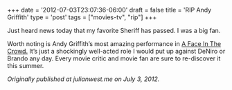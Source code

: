 +++
date = '2012-07-03T23:07:36-06:00'
draft = false
title = 'RIP Andy Griffith'
type = 'post'
tags = ["movies-tv", "rip"]
+++


Just heard news today that my favorite Sheriff has passed. I was a big fan.<br />

Worth noting is Andy Griffith’s most amazing performance in <a href="http://www.slate.com/blogs/browbeat/2012/07/03/andy_griffith_dead_at_86_before_andy_taylor_and_matlock_there_was_a_face_in_the_crowd_.html">A Face In The Crowd.</a> It’s just a shockingly well-acted role I would put up against DeNiro or Brando any day. Every movie critic and movie fan are sure to re-discover it this summer.<br />



<i>Originally published at julianwest.me on July 3, 2012.</i>